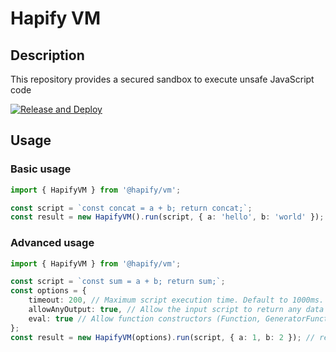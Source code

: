 # Hapify VM

## Description

This repository provides a secured sandbox to execute unsafe JavaScript code

[![Release and Deploy](https://github.com/hapify/hapify/actions/workflows/deploy.yml/badge.svg)](https://github.com/hapify/hapify/actions/workflows/deploy.yml)

## Usage

### Basic usage

```typescript
import { HapifyVM } from '@hapify/vm';

const script = `const concat = a + b; return concat;`;
const result = new HapifyVM().run(script, { a: 'hello', b: 'world' }); // result = 'hello world'
```

### Advanced usage

```typescript
import { HapifyVM } from '@hapify/vm';

const script = `const sum = a + b; return sum;`;
const options = {
    timeout: 200, // Maximum script execution time. Default to 1000ms.
    allowAnyOutput: true, // Allow the input script to return any data type. Default to false.
    eval: true // Allow function constructors (Function, GeneratorFunction, etc)
};
const result = new HapifyVM(options).run(script, { a: 1, b: 2 }); // result = 3
```
